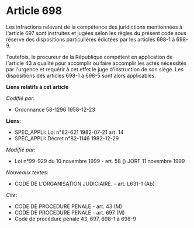 # Article 698

Les infractions relevant de la compétence des juridictions mentionnées à l'article 697 sont instruites et jugées selon les
règles du présent code sous réserve des dispositions particulières édictées par les articles 698-1 à 698-9.

Toutefois, le procureur de la République compétent en application de l'article 43 a qualité pour accomplir ou faire accomplir
les actes nécessités par l'urgence et requérir à cet effet le juge d'instruction de son siège. Les dispositions des articles
698-1 à 698-5 sont alors applicables.

**Liens relatifs à cet article**

_Codifié par_:

  - Ordonnance 58-1296 1958-12-23

**Liens**:

  - SPEC_APPLI: Loi n°82-621 1982-07-21 art. 14
  - SPEC_APPLI: Décret n°82-1146 1982-12-29

_Modifié par_:

  - Loi n°99-929 du 10 novembre 1999 - art. 58 () JORF 11 novembre 1999

_Nouveaux textes_:

  - CODE DE L'ORGANISATION JUDICIAIRE. - art. L631-1 (Ab)

_Cite_:

  - CODE DE PROCEDURE PENALE - art. 43 (M)
  - CODE DE PROCEDURE PENALE - art. 697 (M)
  - Code de procédure pénale 43, 697, 698-1 à 698-9

